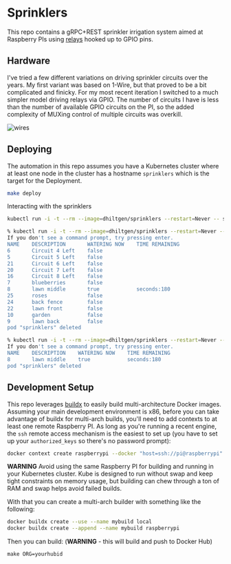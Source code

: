 # Sprinklers

This repo contains a gRPC+REST sprinkler irrigation system aimed at Raspberry PIs
using [relays](https://www.amazon.com/gp/product/B00KTELP3I/ref=ppx_yo_dt_b_search_asin_title?ie=UTF8&psc=1) hooked up to GPIO pins.

## Hardware

I've tried a few different variations on driving sprinkler circuits over the
years.  My first variant was based on 1-Wire, but that proved to be a bit
complicated and finicky.  For my most recent iteration I switched to a much
simpler model driving relays via GPIO.  The number of circuits I have is less
than the number of available GPIO circuits on the PI, so the added complexity
of MUXing control of multiple circuits was overkill.

![wires](http://www.hiltgen.com/blobs/graphics/electronics/sprinkler_controller.jpg)


## Deploying

The automation in this repo assumes you have a Kubernetes cluster where at
least one node in the cluster has a hostname `sprinklers` which is the target
for the Deployment.

```sh
make deploy
```

Interacting with the sprinklers
```sh
kubectl run -i -t --rm --image=dhiltgen/sprinklers --restart=Never -- sprinklers --help
```
```sh
% kubectl run -i -t --rm --image=dhiltgen/sprinklers --restart=Never -- sprinklers list
If you don't see a command prompt, try pressing enter.
NAME    DESCRIPTION       WATERING NOW    TIME REMAINING
6       Circuit 4 Left    false           
5       Circuit 5 Left    false           
21      Circuit 6 Left    false           
20      Circuit 7 Left    false           
16      Circuit 8 Left    false           
7       blueberries       false           
8       lawn middle       true            seconds:180 
25      roses             false           
24      back fence        false           
22      lawn front        false           
10      garden            false           
9       lawn back         false           
pod "sprinklers" deleted
```

```sh
% kubectl run -i -t --rm --image=dhiltgen/sprinklers --restart=Never -- sprinklers update --start --stop-after 3m "lawn middle"
If you don't see a command prompt, try pressing enter.
NAME    DESCRIPTION    WATERING NOW    TIME REMAINING
8       lawn middle    true            seconds:180 
pod "sprinklers" deleted
```

## Development Setup

This repo leverages [buildx](https://github.com/docker/buildx) to easily build
multi-architecture Docker images.  Assuming your main development environment
is x86, before you can take advantage of buildx for multi-arch builds, you'll
need to add contexts to at least one remote Raspberry PI.  As long as you're
running a recent engine, the `ssh` remote access mechanism is the easiest to
set up (you have to set up your `authorized_keys` so there's no password
prompt):

```sh
docker context create raspberrypi --docker "host=ssh://pi@raspberrypi"
```

**WARNING** Avoid using the same Raspberry PI for building and running in your
Kubernetes cluster.  Kube is designed to run without swap and keep tight
constraints on memory usage, but building can chew through a ton of RAM and
swap helps avoid failed builds.

With that you can create a multi-arch builder with something like the following:
```sh
docker buildx create --use --name mybuild local
docker buildx create --append --name mybuild raspberrypi
```

Then you can build: (**WARNING** - this will build and push to Docker Hub)
```
make ORG=yourhubid
```

